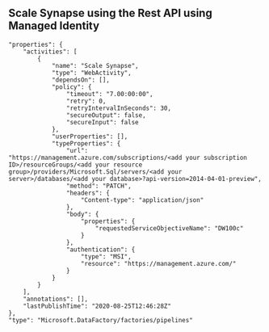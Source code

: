  ## Scale Synapse using the Rest API using Managed Identity
 
    "properties": {
        "activities": [
            {
                "name": "Scale Synapse",
                "type": "WebActivity",
                "dependsOn": [],
                "policy": {
                    "timeout": "7.00:00:00",
                    "retry": 0,
                    "retryIntervalInSeconds": 30,
                    "secureOutput": false,
                    "secureInput": false
                },
                "userProperties": [],
                "typeProperties": {
                    "url": "https://management.azure.com/subscriptions/<add your subscription ID>/resourceGroups/<add your resource group>/providers/Microsoft.Sql/servers/<add your server>/databases/<add your database>?api-version=2014-04-01-preview",
                    "method": "PATCH",
                    "headers": {
                        "Content-type": "application/json"
                    },
                    "body": {
                        "properties": {
                            "requestedServiceObjectiveName": "DW100c"
                        }
                    },
                    "authentication": {
                        "type": "MSI",
                        "resource": "https://management.azure.com/"
                    }
                }
            }
        ],
        "annotations": [],
        "lastPublishTime": "2020-08-25T12:46:28Z"
    },
    "type": "Microsoft.DataFactory/factories/pipelines"

